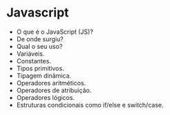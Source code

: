 # Javascript
*   O que é o JavaScript (JS)?
*    De onde surgiu?
*    Qual o seu uso?
*    Variáveis.
*    Constantes.
*    Tipos primitivos.
*    Tipagem dinâmica.
*    Operadores aritméticos.
*    Operadores de atribuição.
*    Operadores lógicos.
*    Estruturas condicionais como if/else e switch/case.
